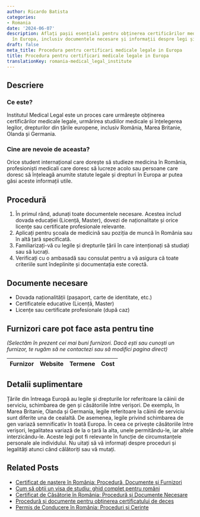 ```yaml
---
author: Ricardo Batista
categories:
- Romania
date: '2024-06-07'
description: Aflați pașii esențiali pentru obținerea certificărilor medicale legale
  în Europa, inclusiv documentele necesare și informații despre legi și drepturi locale.
draft: false
meta_title: Procedura pentru certificari medicale legale in Europa
title: Procedura pentru certificari medicale legale in Europa
translationKey: romania-medical_legal_institute
---
```



## Descriere
### Ce este?
Institutul Medical Legal este un proces care urmărește obținerea certificărilor medicale legale, urmărirea studiilor medicale și înțelegerea legilor, drepturilor din țările europene, inclusiv România, Marea Britanie, Olanda și Germania.
### Cine are nevoie de aceasta?
Orice student internațional care dorește să studieze medicina în România, profesioniști medicali care doresc să lucreze acolo sau persoane care doresc să înțeleagă anumite statute legale și drepturi în Europa ar putea găsi aceste informații utile.

## Procedură
1. În primul rând, adunați toate documentele necesare. Acestea includ dovada educației (Licență, Master), dovezi de naționalitate și orice licențe sau certificate profesionale relevante.
2. Aplicați pentru școala de medicină sau poziția de muncă în România sau în altă țară specificată.
3. Familiarizați-vă cu legile și drepturile țării în care intenționați să studiați sau să lucrați.
4. Verificați cu o ambasadă sau consulat pentru a vă asigura că toate criteriile sunt îndeplinite și documentația este corectă.

## Documente necesare
* Dovada naționalității (pașaport, carte de identitate, etc.)
* Certificatele educative (Licență, Master)
* Licențe sau certificate profesionale (după caz)

## Furnizori care pot face asta pentru tine

_(Selectăm în prezent cei mai buni furnizori. Dacă ești sau cunoști un furnizor, te rugăm să ne contactezi sau să modifici pagina direct)_

| Furnizor        |     Website     |     Termene      |       Cost       |
| --------------- | --------------- |  :-------------: | :-------------: |

## Detalii suplimentare
Țările din întreaga Europă au legile și drepturile lor referitoare la câinii de serviciu, schimbarea de gen și căsătoriile între verișori. De exemplu, în Marea Britanie, Olanda și Germania, legile referitoare la câinii de serviciu sunt diferite una de cealaltă. De asemenea, legile privind schimbarea de gen variază semnificativ în toată Europa. În ceea ce privește căsătoriile între verișori, legalitatea variază de la o țară la alta, unele permitându-le, iar altele interzicându-le. Aceste legi pot fi relevante în funcție de circumstanțele personale ale individului. Nu uitați să vă informați despre proceduri și legalități atunci când călătoriți sau vă mutați.


## Related Posts

- [Certificat de naștere în România: Procedură, Documente și Furnizori](https://tramitit.com/ro/guides/romania/certificat_de_nastere/)
- [Cum să obții un visa de studiu: ghid complet pentru români](https://tramitit.com/ro/guides/romania/obtinere_viza_de_studii/)
- [Certificat de Căsătorie în România: Procedură și Documente Necesare](https://tramitit.com/ro/guides/romania/certificat_de_casatorie/)
- [Procedură și documente pentru obținerea certificatului de deces](https://tramitit.com/ro/guides/romania/certificat_de_deces/)
- [Permis de Conducere în România: Proceduri și Cerințe](https://tramitit.com/ro/guides/romania/permis_de_conducere/)